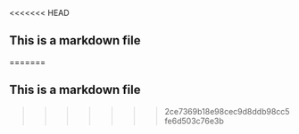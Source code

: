 <<<<<<< HEAD
## This is a markdown file 
=======
## This is a markdown file
>>>>>>> 2ce7369b18e98cec9d8ddb98cc5fe6d503c76e3b

